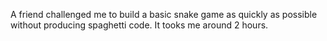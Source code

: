 A friend challenged me to build a basic snake game as quickly as possible without producing spaghetti code. It tooks me around 2 hours.
